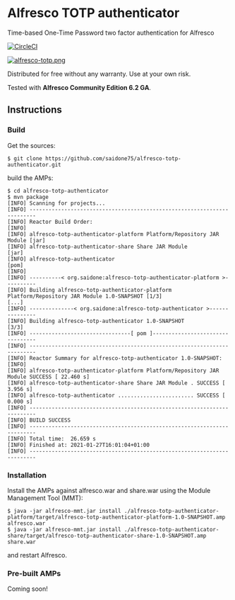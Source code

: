 # Alfresco TOTP authenticator
Time-based One-Time Password two factor authentication for Alfresco

[![CircleCI](https://circleci.com/gh/saidone75/alfresco-totp-authenticator.svg?style=svg)](https://circleci.com/gh/saidone75/alfresco-totp-authenticator)

[![alfresco-totp.png](https://i.postimg.cc/RVfVSBVj/alfresco-totp.png)](https://postimg.cc/Ln9MDGPT)

Distributed for free without any warranty. Use at your own risk.

Tested with **Alfresco Community Edition 6.2 GA**.

## Instructions
### Build
Get the sources:
```console
$ git clone https://github.com/saidone75/alfresco-totp-authenticator.git
```
build the AMPs:
```console
$ cd alfresco-totp-authenticator
$ mvn package
[INFO] Scanning for projects...
[INFO] ------------------------------------------------------------------------
[INFO] Reactor Build Order:
[INFO]
[INFO] alfresco-totp-authenticator-platform Platform/Repository JAR Module [jar]
[INFO] alfresco-totp-authenticator-share Share JAR Module                 [jar]
[INFO] alfresco-totp-authenticator                                        [pom]
[INFO]
[INFO] ----------< org.saidone:alfresco-totp-authenticator-platform >----------
[INFO] Building alfresco-totp-authenticator-platform Platform/Repository JAR Module 1.0-SNAPSHOT [1/3]
[...]
[INFO] --------------< org.saidone:alfresco-totp-authenticator >---------------
[INFO] Building alfresco-totp-authenticator 1.0-SNAPSHOT                  [3/3]
[INFO] --------------------------------[ pom ]---------------------------------
[INFO] ------------------------------------------------------------------------
[INFO] Reactor Summary for alfresco-totp-authenticator 1.0-SNAPSHOT:
[INFO]
[INFO] alfresco-totp-authenticator-platform Platform/Repository JAR Module SUCCESS [ 22.460 s]
[INFO] alfresco-totp-authenticator-share Share JAR Module . SUCCESS [  3.956 s]
[INFO] alfresco-totp-authenticator ........................ SUCCESS [  0.000 s]
[INFO] ------------------------------------------------------------------------
[INFO] BUILD SUCCESS
[INFO] ------------------------------------------------------------------------
[INFO] Total time:  26.659 s
[INFO] Finished at: 2021-01-27T16:01:04+01:00
[INFO] ------------------------------------------------------------------------
```
### Installation
Install the AMPs against alfresco.war and share.war using the Module Management Tool (MMT):
```
$ java -jar alfresco-mmt.jar install ./alfresco-totp-authenticator-platform/target/alfresco-totp-authenticator-platform-1.0-SNAPSHOT.amp alfresco.war
$ java -jar alfresco-mmt.jar install ./alfresco-totp-authenticator-share/target/alfresco-totp-authenticator-share-1.0-SNAPSHOT.amp share.war
```
and restart Alfresco.

### Pre-built AMPs
Coming soon!
